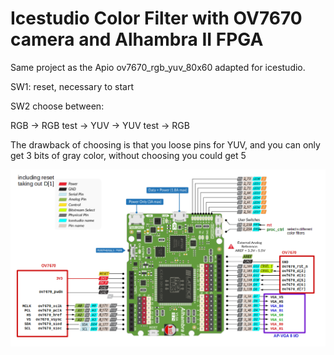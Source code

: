 # Icestudio Color Filter with OV7670 camera and Alhambra II FPGA
  
  Same project as the Apio ov7670_rgb_yuv_80x60 adapted for icestudio.

  SW1: reset, necessary to start  

  SW2 choose between:

  RGB -> RGB test -> YUV -> YUV test -> RGB

  The drawback of choosing is that you loose pins for YUV, and you can only get 3 bits of gray color, without choosing you could get 5
  
  ![OV7670 camera and alhambra pin connection](ov7670_alhambra_interface.png)

